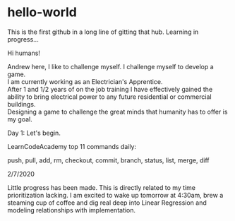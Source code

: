 # hello-world
This is the first github in a long line of gitting that hub.  Learning in progress...


Hi humans!

Andrew here, I like to challenge myself.  I challenge myself to develop a game.  
I am currently working as an Electrician's Apprentice.  
After 1 and 1/2 years of on the job training I have effectively gained the ability to bring electrical power to any future residential or commercial buildings.  
Designing a game to challenge the great minds that humanity has to offer is my goal. 

Day 1:
Let's begin. 


LearnCodeAcademy top 11 commands daily:

push, pull, add, rm, checkout, commit, branch, status, list, merge, diff


2/7/2020

Little progress has been made.  This is directly related to my time prioritization lacking. I am excited to wake up tomorrow at 4:30am, brew a steaming cup of coffee and dig real deep into Linear Regression and modeling relationships with implementation. 


